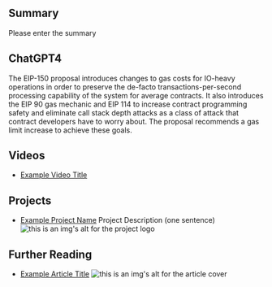 ## Summary

Please enter the summary

## ChatGPT4

The EIP-150 proposal introduces changes to gas costs for IO-heavy operations in order to preserve the de-facto transactions-per-second processing capability of the system for average contracts. It also introduces the EIP 90 gas mechanic and EIP 114 to increase contract programming safety and eliminate call stack depth attacks as a class of attack that contract developers have to worry about. The proposal recommends a gas limit increase to achieve these goals.

## Videos

- [Example Video Title](https://www.youtube.com/watch?v=TDGq4aeevgY)

## Projects

- [Example Project Name](https://xxxx.xxx/xxxxx) Project Description (one sentence) ![this is an img's alt for the project logo](https://xxxx.xxx/project-logo.xxx)

## Further Reading

- [Example Article Title](https://xxxx.xxx/xxxxx) ![this is an img's alt for the article cover](https://xxxx.xxx/article-cover.xxx)
